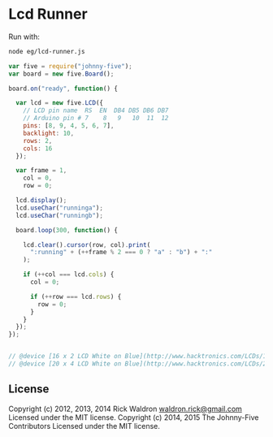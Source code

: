 <!--remove-start-->
# Lcd Runner

Run with:
```bash
node eg/lcd-runner.js
```
<!--remove-end-->

```javascript
var five = require("johnny-five");
var board = new five.Board();

board.on("ready", function() {

  var lcd = new five.LCD({
    // LCD pin name  RS  EN  DB4 DB5 DB6 DB7
    // Arduino pin # 7    8   9   10  11  12
    pins: [8, 9, 4, 5, 6, 7],
    backlight: 10,
    rows: 2,
    cols: 16
  });

  var frame = 1,
    col = 0,
    row = 0;

  lcd.display();
  lcd.useChar("runninga");
  lcd.useChar("runningb");

  board.loop(300, function() {

    lcd.clear().cursor(row, col).print(
      ":running" + (++frame % 2 === 0 ? "a" : "b") + ":"
    );

    if (++col === lcd.cols) {
      col = 0;

      if (++row === lcd.rows) {
        row = 0;
      }
    }
  });
});


// @device [16 x 2 LCD White on Blue](http://www.hacktronics.com/LCDs/16-x-2-LCD-White-on-Blue/flypage.tpl.html)
// @device [20 x 4 LCD White on Blue](http://www.hacktronics.com/LCDs/20-x-4-LCD-White-on-Blue/flypage.tpl.html)

```








<!--remove-start-->
## License
Copyright (c) 2012, 2013, 2014 Rick Waldron <waldron.rick@gmail.com>
Licensed under the MIT license.
Copyright (c) 2014, 2015 The Johnny-Five Contributors
Licensed under the MIT license.
<!--remove-end-->
